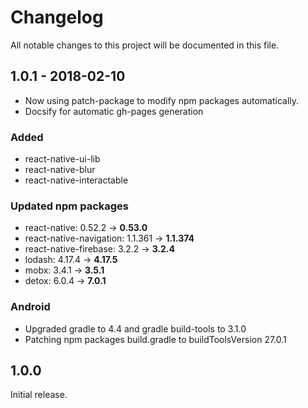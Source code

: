 # Changelog
All notable changes to this project will be documented in this file.

## 1.0.1 - 2018-02-10
- Now using patch-package to modify npm packages automatically.
- Docsify for automatic gh-pages generation

### Added
- react-native-ui-lib
- react-native-blur
- react-native-interactable

### Updated npm packages
- react-native: 0.52.2 → **0.53.0**
- react-native-navigation: 1.1.361 → **1.1.374**
- react-native-firebase: 3.2.2 → **3.2.4**
- lodash: 4.17.4 → **4.17.5**
- mobx: 3.4.1 → **3.5.1**
- detox: 6.0.4 → **7.0.1**

### Android
- Upgraded gradle to 4.4 and gradle build-tools to 3.1.0
- Patching npm packages build.gradle to buildToolsVersion 27.0.1

## 1.0.0

Initial release.
